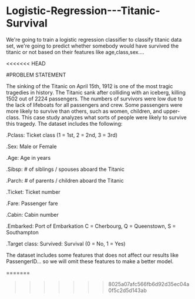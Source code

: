 # Logistic-Regression---Titanic-Survival
We're going to train a logistic regression classifier to classify titanic data set, we're going to predict whether somebody would have survived the titanic or not based on their features like age,class,sex....

<<<<<<< HEAD

#PROBLEM STATEMENT

The sinking of the Titanic on April 15th, 1912 is one of the most tragic tragedies in history. The Titanic sank after colliding with an iceberg, killing 1502 out of 2224 passengers. The numbers of survivors were low due to the lack of lifeboats for all passengers and crew. Some passengers were more likely to survive than others, such as women, children, and upper-class. This case study analyzes what sorts of people were likely to survive this tragedy. The dataset includes the following:

.Pclass: Ticket class (1 = 1st, 2 = 2nd, 3 = 3rd)

.Sex: Male or Female

.Age: Age in years

.Sibsp: # of siblings / spouses aboard the Titanic

.Parch: # of parents / children aboard the Titanic

.Ticket: Ticket number

.Fare: Passenger fare

.Cabin: Cabin number

.Embarked: Port of Embarkation C = Cherbourg, Q = Queenstown, S = Southampton

.Target class: Survived: Survival (0 = No, 1 = Yes)

The dataset includes some features that does not affect our results like PassengerID... so we will omit these features to make a better model.

=======
>>>>>>> 8025a07afc566fb6d92d35ec04a0f5c2d5d143ab
